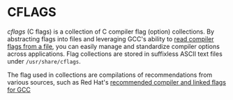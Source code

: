 # CFLAGS
*cflags* (C flags) is a collection of C compiler flag (option) collections. By abstracting flags into files and leveraging GCC's ability to
[read compiler flags from a file](https://gcc.gnu.org/onlinedocs/gcc/Overall-Options.html), you can easily manage and standardize compiler options across applications.
Flag collections are stored in suffixless ASCII text files under `/usr/share/cflags`.

The flag used in collections are compilations of recommendations from various sources, such as Red Hat's [recommended compiler and linked flags for GCC](https://developers.redhat.com/blog/2018/03/21/compiler-and-linker-flags-gcc)
